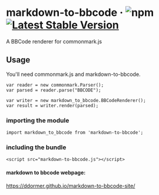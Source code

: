 # markdown-to-bbcode · ![npm](https://img.shields.io/npm/v/markdown-to-bbcode) [![Latest Stable Version](https://img.shields.io/npm/v/markdown-to-bbcode)](https://www.npmjs.com/package/markdown-to-bbcode)

A BBCode renderer for commonmark.js

## Usage

You'll need commonmark.js and markdown-to-bbcode.

```
var reader = new commonmark.Parser();
var parsed = reader.parse("BBCODE");

var writer = new markdown_to_bbcode.BBCodeRenderer();
var result = writer.render(parsed);
```

### importing the module
`import markdown_to_bbcode from 'markdown-to-bbcode';`

### including the bundle
`<script src="markdown-to-bbcode.js"></script>`

#### markdown to bbcode webpage:

https://ddormer.github.io/markdown-to-bbcode-site/
